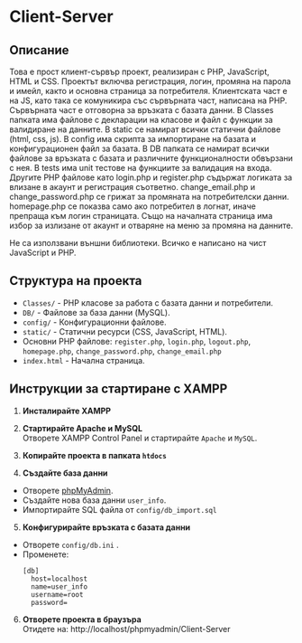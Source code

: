 # Client-Server

## Описание
Това е прост клиент-сървър проект, реализиран с PHP, JavaScript, HTML и CSS. Проектът включва регистрация, логин, промяна на парола и имейл, както и основна страница за потребителя. 
Клиентската част е на JS, като така се комуникира със сървърната част, написана на PHP. Сървърната част е отговорна за връзката с базата данни.
В Classes папката има файлове с декларации на класове и файл с функции за валидиране на данните. В static се намират всички статични файлове (html, css, js). В config има скрипта за импортиране на базата и конфигурационен файл за базата. 
В DB папката се намират всички файлове за връзката с базата и различните функционалности обвързани с нея. В tests има unit тестове на функциите за валидация на входа. 
Другите PHP файлове като login.php и register.php съдържат логиката за влизане в акаунт и регистрация съответно. change_email.php и change_password.php се грижат за промяната на потребителски данни. homepage.php се показва само ако потребител в логнат, иначе препраща към логин страницата. Също на началната страница има избор за излизане от акаунт и отваряне на меню за промяна на данните.

Не са използвани външни библиотеки. Всичко е написано на чист JavaScript и PHP.

## Структура на проекта
- `Classes/` - PHP класове за работа с базата данни и потребители.
- `DB/` - Файлове за база данни (MySQL).
- `config/` - Конфигурационни файлове.
- `static/` - Статични ресурси (CSS, JavaScript, HTML).
- Основни PHP файлове: `register.php`, `login.php`, `logout.php`, `homepage.php`, `change_password.php`, `change_email.php`
- `index.html` - Начална страница.

## Инструкции за стартиране с XAMPP

1. **Инсталирайте XAMPP**  

2. **Стартирайте Apache и MySQL**  
   Отворете XAMPP Control Panel и стартирайте `Apache` и `MySQL`.

3. **Копирайте проекта в папката `htdocs`**  

4. **Създайте база данни**  
- Отворете [phpMyAdmin](http://localhost/phpmyadmin/).  
- Създайте нова база данни `user_info`.  
- Импортирайте SQL файла от `config/db_import.sql`

5. **Конфигурирайте връзката с базата данни**  
- Отворете `config/db.ini` .  
- Променете:
  ```
  [db]
    host=localhost
    name=user_info
    username=root
    password=
  ```

6. **Отворете проекта в браузъра**  
Отидете на: http://localhost/phpmyadmin/Client-Server
